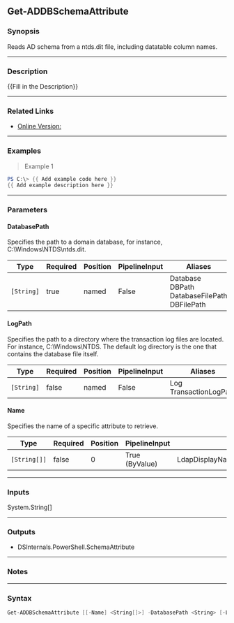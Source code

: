 Get-ADDBSchemaAttribute
-----------------------

### Synopsis
Reads AD schema from a ntds.dit file, including datatable column names.

---

### Description

{{Fill in the Description}}

---

### Related Links
* [Online Version:](https://github.com/MichaelGrafnetter/DSInternals/blob/master/Documentation/PowerShell/Get-ADDBSchemaAttribute.md)

---

### Examples
> Example 1

```PowerShell
PS C:\> {{ Add example code here }}
{{ Add example description here }}
```

---

### Parameters
#### **DatabasePath**
Specifies the path to a domain database, for instance, C:\Windows\NTDS\ntds.dit.

|Type      |Required|Position|PipelineInput|Aliases                                                |
|----------|--------|--------|-------------|-------------------------------------------------------|
|`[String]`|true    |named   |False        |Database<br/>DBPath<br/>DatabaseFilePath<br/>DBFilePath|

#### **LogPath**
Specifies the path to a directory where the transaction log files are located. For instance, C:\Windows\NTDS. The default log directory is the one that contains the database file itself.

|Type      |Required|Position|PipelineInput|Aliases                   |
|----------|--------|--------|-------------|--------------------------|
|`[String]`|false   |named   |False        |Log<br/>TransactionLogPath|

#### **Name**
Specifies the name of a specific attribute to retrieve.

|Type        |Required|Position|PipelineInput |Aliases                                    |
|------------|--------|--------|--------------|-------------------------------------------|
|`[String[]]`|false   |0       |True (ByValue)|LdapDisplayName,AttributeName,AttrName,Attr|

---

### Inputs
System.String[]

---

### Outputs
* DSInternals.PowerShell.SchemaAttribute

---

### Notes

---

### Syntax
```PowerShell
Get-ADDBSchemaAttribute [[-Name] <String[]>] -DatabasePath <String> [-LogPath <String>] [<CommonParameters>]
```
